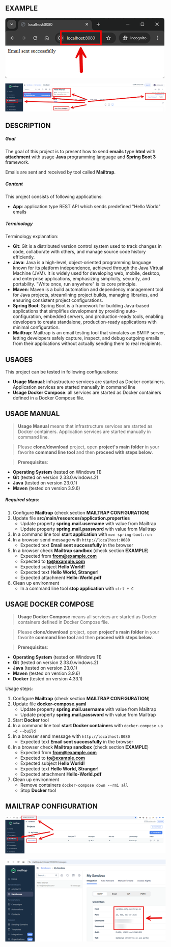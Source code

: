 EXAMPLE
-------

![My Image](readme-images/image-01.png)

![My Image](readme-images/image-02.png)


DESCRIPTION
-----------

##### Goal
The goal of this project is to present how to send **emails** type **html** with **attachment** with usage **Java** programming language and
**Spring Boot 3** framework. 

Emails are sent and received by tool called **Mailtrap**.

##### Content
This project consists of following applications:
* **App**: application type REST API which sends predefined "Hello World" emails

##### Terminology
Terminology explanation:
* **Git**: Git is a distributed version control system used to track changes in code, collaborate with others, and manage source code history efficiently.
* **Java**: Java is a high-level, object-oriented programming language known for its platform independence, achieved through the Java Virtual Machine (JVM). It is widely used for developing web, mobile, desktop, and enterprise applications, emphasizing simplicity, security, and portability. "Write once, run anywhere" is its core principle.
* **Maven**: Maven is a build automation and dependency management tool for Java projects, streamlining project builds, managing libraries, and ensuring consistent project configurations.
* **Spring Boot**: Spring Boot is a framework for building Java-based applications that simplifies development by providing auto-configuration, embedded servers, and production-ready tools, enabling developers to create standalone, production-ready applications with minimal configuration.
* **Mailtrap**: Mailtrap is an email testing tool that simulates an SMTP server, letting developers safely capture, inspect, and debug outgoing emails from their applications without actually sending them to real recipients.

USAGES
------

This project can be tested in following configurations:
* **Usage Manual**: infrastructure services are started as Docker containers. Application services are started manually in command line
* **Usage Docker Compose**: all services are started as Docker containers defined in a Docker Compose file.


USAGE MANUAL
------------

> **Usage Manual** means that infrastructure services are started as Docker containers. Application services are started manually in command line.

> Please **clone/download** project, open **project's main folder** in your favorite **command line tool** and then **proceed with steps below**.

> **Prerequisites**:
* **Operating System** (tested on Windows 11)
* **Git** (tested on version 2.33.0.windows.2)
* **Java** (tested on version 23.0.1)
* **Maven** (tested on version 3.9.6)

##### Required steps:
1. Configure **Mailtrap** (check section **MAILTRAP CONFIGURATION**)
1. Update file **src/main/resources/application.properties**
    * Update property **spring.mail.username** with value from Mailtrap
    * Update property **spring.mail.password** with value from Mailtrap
1. In a command line tool **start application** with `mvn spring-boot:run`
1. In a browser send message with `http://localhost:8080`
    * Expected text **Email sent successfully** in the browser
1. In a browser check **Mailtrap sandbox** (check section **EXAMPLE**) 
    * Expected from **from@example.com**
    * Expected to **to@example.com**
    * Expected subject **Hello World!**
    * Expected text **Hello World, Stranger!**
    * Expected attachment **Hello-World.pdf**
1. Clean up environment
    * In a command line tool **stop application** with `ctrl + C`


USAGE DOCKER COMPOSE
--------------------

> **Usage Docker Compose** means all services are started as Docker containers defined in Docker Compose file.

> Please **clone/download** project, open **project's main folder** in your favorite **command line tool** and then **proceed with steps below**.

> **Prerequisites**:
* **Operating System** (tested on Windows 11)
* **Git** (tested on version 2.33.0.windows.2)
* **Java** (tested on version 23.0.1)
* **Maven** (tested on version 3.9.6)
* **Docker** (tested on version 4.33.1)

Usage steps:
1. Configure **Mailtrap** (check section **MAILTRAP CONFIGURATION**)
1. Update file **docker-compose.yaml**
   * Update property **spring.mail.username** with value from Mailtrap
   * Update property **spring.mail.password** with value from Mailtrap
1. Start **Docker** tool
1. In a command line tool **start Docker containers** with `docker-compose up -d --build`
1. In a browser send message with `http://localhost:8080`
   * Expected text **Email sent successfully** in the browser
1. In a browser check **Mailtrap sandbox** (check section **EXAMPLE**)
   * Expected from **from@example.com**
   * Expected to **to@example.com**
   * Expected subject **Hello World!**
   * Expected text **Hello World, Stranger!**
   * Expected attachment **Hello-World.pdf**
1. Clean up environment
    * Remove containers `docker-compose down --rmi all`
    * Stop **Docker** tool


MAILTRAP CONFIGURATION
---------------------

![My Image](readme-images/mailtrap-01.png)

![My Image](readme-images/mailtrap-02.png)